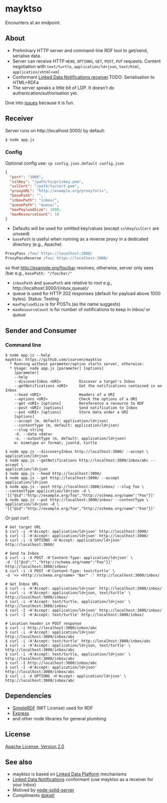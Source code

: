 # mayktso
Encounters at an endpoint.

## About
* Preliminary HTTP server and command-line RDF tool to get/send, serialise data.
* Server can receive HTTP `HEAD`, `OPTIONS`, `GET`, `POST`, `PUT` requests.
Content negotiation with `text/turtle`, `application/ld+json`, `text/html`,
`application/xhtml+xml`
* Conformant
[Linked Data Notifications receiver](https://www.w3.org/TR/ldn#receiving).TODO:
Serialisation to HTML+RDFa
* The server speaks a little bit of LDP. It doesn't do
authenication/authorisation yet.

Dive into [issues](https://github.com/csarven/mayktso/issues) because it is fun.

## Receiver
Server runs on http://localhost:3000/ by default:

```shell
$ node app.js
```

### Config
Optional config use: `cp config.json.default config.json`
```json
{
  "port": "3000",
  "sslKey": "/path/to/privkey.pem",
  "sslCert": "/path/to/cert.pem",
  "proxyURL": "http://example.org/proxy?uri=",
  "basePath": "",
  "inboxPath": "inbox/",
  "queuePath": "queue/",
  "maxPayloadSize": 1000,
  "maxResourceCount": 10
}
```

* Defaults will be used for omitted key/values (except `sslKey`/`sslCert` are
unused)
* `basePath` is useful when running as a reverse proxy in a dedicated directory
(e.g., Apache)
```apache
ProxyPass /foo/ https://localhost:3000/
ProxyPassReverse /foo/ https://localhost:3000/
```

so that http://example.org/foo/bar resolves, otherwise, server only sees /bar
e.g., `basePath: "/foo/bar/"`

* `inboxPath` and `queuePath` are relative to root e.g.,
http://localhost:3000/{inbox,queue}/
* queue is used for HTTP 202 responses (default for payload above 1000 bytes).
Status: Testing
* `maxPayloadSize` is for POSTs (as the name suggests)
* `maxResourceCount` is for number of notifications to keep in inbox/ or queue


## Sender and Consumer

### Command line
```shell
$ node app.js --help
mayktso: https://github.com/csarven/mayktso
  * Running without parameter/option starts server, otherwise:
  * Usage: node app.js [parameter] [options]
    [parameter]
    --help
    --discoverInbox <URI>        Discover a target's Inbox
    --getNotifications <URI>     Get the notifications contained in an Inbox
    --head <URI>                 Headers of a URI
    --options <URI>              Check the options of a URI
    --get <URI> [options]        Dereference a resource to RDF
    --post <URI> [options]       Send notification to Inbox
    --put <URI> [options]        Store data under a URI
    [options]
    --accept (m, default: application/ld+json)
    --contentType (m, default: application/ld+json)
    --slug string
    -d, --data <data>
    -o, --outputType (m, default: application/ld+json)
    m: mimetype or format; jsonld, turtle
```

```shell
$ node app.js --discoveryInbox http://localhost:3000/ --accept \
application/ld+json
$ node app.js --getNotifications http://localhost:3000/inbox/abc --accept \
application/ld+json
$ node app.js --head http://localhost:3000/
$ node app.js --get http://localhost:3000/ --accept application/ld+json
$ node app.js --post http://localhost:3000/inbox/ --slug foo \
--contentType application/ld+json -d \
'[{"@id":"http://example.org/foo","http://schema.org/name":"Foo"}]'
$ node app.js --put http://localhost:3000/inbox/ --contentType \
application/ld+json -d \
'[{"@id":"http://example.org/foo","http://schema.org/name":"Foo"}]'
```

Or just curl:
```shell
# Get target URL
$ curl -i -H'Accept: application/ld+json' http://localhost:3000/
$ curl -I -H'Accept: application/ld+json' http://localhost:3000/
$ curl -i -X OPTIONS -H'Accept: application/ld+json' http://localhost:3000/

# Send to Inbox
$ curl -i -X POST -H'Content-Type: application/ld+json' \
-d '[{"@id":"","http://schema.org/name":"Foo"}]' http://localhost:3000/inbox/
$ curl -i -X POST -H'Content-Type: text/turtle' \
-d '<> <http://schema.org/name> "Bar" .' http://localhost:3000/inbox/

# Get Inbox URL
$ curl -i -H'Accept: application/ld+json' http://localhost:3000/inbox/
$ curl -i -H'Accept: application/ld+json, text/turtle' \
http://localhost:3000/inbox/
$ curl -i -H'Accept: text/turtle, application/ld+json' \
http://localhost:3000/inbox/
$ curl -I -H'Accept: application/ld+json' http://localhost:3000/inbox/
$ curl -I -H'Accept: text/turtle' http://localhost:3000/inbox/

# Location header in POST response
$ curl -i http://localhost:3000/inbox/abc
$ curl -i -H'Accept: application/ld+json' http://localhost:3000/inbox/abc
$ curl -i -H'Accept: text/turtle' http://localhost:3000/inbox/abc
$ curl -i -H'Accept: application/ld+json, text/turtle' \
http://localhost:3000/inbox/abc
$ curl -i -H'Accept: text/turtle, application/ld+json' \
http://localhost:3000/inbox/abc
$ curl -I http://localhost:3000/inbox/abc
$ curl -I -H'Accept: application/ld+json' http://localhost:3000/inbox/abc
$ curl -i -X OPTIONS -H'Accept: application/ld+json' \
http://localhost:3000/inbox/abc
```

## Dependencies
* [SimpleRDF](https://github.com/simplerdf/simplerdf) (MIT License) used for RDF
* [Express](https://github.com/expressjs/express)
* and other node libraries for general plumbing

## License
[Apache License, Version 2.0](http://www.apache.org/licenses/LICENSE-2.0)

## See also
* mayktso is based on [Linked Data Platform](https://www.w3.org/TR/ldp/)
mechanisms
* [Linked Data Notifications](https://www.w3.org/TR/ldn/) conformant (use
mayktso as a receiver for your Inbox)
* Motived by [node-solid-server](https://github.com/solid/node-solid-server)
* Compliments [dokieli](https://github.com/linkeddata/dokieli)
